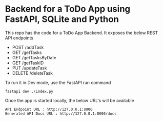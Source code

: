 # Backend for a ToDo App using FastAPI, SQLite and Python

This repo has the code for a ToDo App Backend. It exposes the below REST API endpoints 

* POST /addTask
* GET /getTasks
* GET /getTasksByDate
* GET /getTaskID
* PUT /updateTask
* DELETE /deleteTask

To run it in Dev mode, use the FastAPI run command

```console
fastapi dev .\index.py
```

Once the app is started locally, the below URL's will be available 

```
API Endpoint URL : http://127.0.0.1:8000 
Generated API Docs URL : http://127.0.0.1:8000/docs
```
